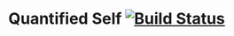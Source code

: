 # Quantified Self [![Build Status](https://travis-ci.org/tayjames/quantified_self.svg?branch=master)](https://travis-ci.org/tayjames/quantified_self)
